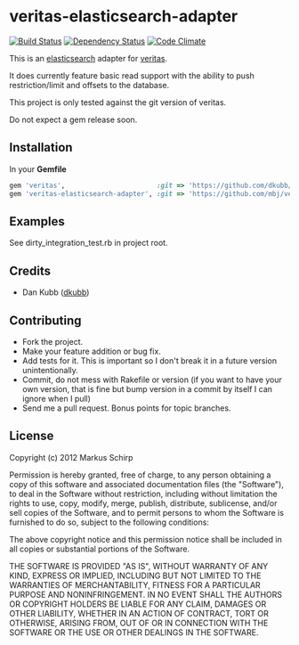 veritas-elasticsearch-adapter
=============================

[![Build Status](https://secure.travis-ci.org/mbj/veritas-elasticsearch-adapter.png?branch=master)](http://travis-ci.org/mbj/veritas-elastisearch-adapter)
[![Dependency Status](https://gemnasium.com/mbj/veritas-elasticsearch-adapter.png)](https://gemnasium.com/mbj/veritas-elasticsearch-adapter)
[![Code Climate](https://codeclimate.com/badge.png)](https://codeclimate.com/github/mbj/veritas-elasticsearch-adapter)

This is an [elasticsearch](http://elasticsearch.org) adapter for [veritas](http://github.com/dkubb/veritas).

It does currently feature basic read support with the ability to push restriction/limit and offsets to the database.

This project is only tested against the git version of veritas.

Do not expect a gem release soon.

Installation
------------

In your **Gemfile**

``` ruby
gem 'veritas',                       :git => 'https://github.com/dkubb/veritas'
gem 'veritas-elasticsearch-adapter', :git => 'https://github.com/mbj/veritas-elasticsearch-adapter'
```

Examples
--------

See dirty_integration_test.rb in project root.

Credits
-------

* Dan Kubb ([dkubb](https://github.com/dkubb))

Contributing
-------------

* Fork the project.
* Make your feature addition or bug fix.
* Add tests for it. This is important so I don't break it in a
  future version unintentionally.
* Commit, do not mess with Rakefile or version
  (if you want to have your own version, that is fine but bump version in a commit by itself I can ignore when I pull)
* Send me a pull request. Bonus points for topic branches.

License
-------

Copyright (c) 2012 Markus Schirp

Permission is hereby granted, free of charge, to any person obtaining
a copy of this software and associated documentation files (the
"Software"), to deal in the Software without restriction, including
without limitation the rights to use, copy, modify, merge, publish,
distribute, sublicense, and/or sell copies of the Software, and to
permit persons to whom the Software is furnished to do so, subject to
the following conditions:

The above copyright notice and this permission notice shall be
included in all copies or substantial portions of the Software.

THE SOFTWARE IS PROVIDED "AS IS", WITHOUT WARRANTY OF ANY KIND,
EXPRESS OR IMPLIED, INCLUDING BUT NOT LIMITED TO THE WARRANTIES OF
MERCHANTABILITY, FITNESS FOR A PARTICULAR PURPOSE AND
NONINFRINGEMENT. IN NO EVENT SHALL THE AUTHORS OR COPYRIGHT HOLDERS BE
LIABLE FOR ANY CLAIM, DAMAGES OR OTHER LIABILITY, WHETHER IN AN ACTION
OF CONTRACT, TORT OR OTHERWISE, ARISING FROM, OUT OF OR IN CONNECTION
WITH THE SOFTWARE OR THE USE OR OTHER DEALINGS IN THE SOFTWARE.
